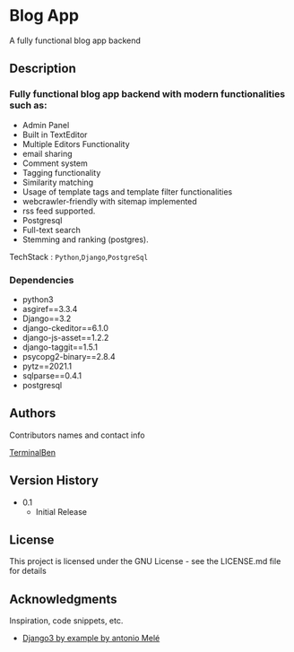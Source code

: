 # Blog App

A fully functional blog app backend

## Description

### Fully functional blog app backend with modern functionalities such as: 
   - Admin Panel
   - Built in TextEditor
   - Multiple Editors Functionality
   - email sharing 
   - Comment system
   - Tagging functionality
   - Similarity matching
   - Usage of template tags and template filter functionalities
   - webcrawler-friendly with sitemap implemented
   - rss feed supported.
   - Postgresql
   - Full-text search
   - Stemming and ranking (postgres).

TechStack : ```Python```,```Django```,```PostgreSql```

### Dependencies
* python3
* asgiref==3.3.4
* Django==3.2
* django-ckeditor==6.1.0
* django-js-asset==1.2.2
* django-taggit==1.5.1
* psycopg2-binary==2.8.4
* pytz==2021.1
* sqlparse==0.4.1
* postgresql

## Authors

Contributors names and contact info

[TerminalBen](https://github.com/TerminalBen)


## Version History

* 0.1
    * Initial Release

## License

This project is licensed under the GNU License - see the LICENSE.md file for details

## Acknowledgments

Inspiration, code snippets, etc.
* [Django3 by example by antonio Melé](https://www.packtpub.com/product/django-3-by-example-third-edition/9781838981952)
